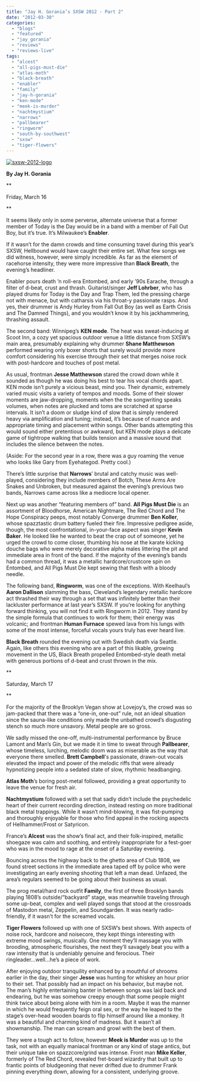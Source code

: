 ```yaml
---
title: "Jay H. Gorania’s SXSW 2012 - Part 2"
date: "2012-03-30"
categories: 
  - "blogs"
  - "featured"
  - "jay_gorania"
  - "reviews"
  - "reviews-live"
tags: 
  - "alcest"
  - "all-pigs-must-die"
  - "atlas-moth"
  - "black-breath"
  - "enabler"
  - "family"
  - "jay-h-gorania"
  - "ken-mode"
  - "meek-is-murder"
  - "nachtmystium"
  - "narrows"
  - "pallbearer"
  - "ringworm"
  - "south-by-southwest"
  - "sxsw"
  - "tiger-flowers"
---
```


[![](http://www.hellbound.ca/wp-content/uploads/2012/03/sxsw-2012-logo.png "sxsw-2012-logo")](http://www.hellbound.ca/wp-content/uploads/2012/03/sxsw-2012-logo.png)

**By Jay H. Gorania**

**

Friday, March 16

**

It seems likely only in some perverse, alternate universe that a former member of Today is the Day would be in a band with a member of Fall Out Boy, but it’s true. It’s Milwaukee’s **Enabler**.

If it wasn’t for the damn crowds and time consuming travel during this year’s SXSW, Hellbound would have caught their entire set. What few songs we did witness, however, were simply incredible. As far as the element of racehorse intensity, they were more impressive than **Black Breath**, the evening’s headliner.

Enabler pours death ’n roll-era Entombed, and early ’90s Earache, through a filter of d-beat, crust and thrash. Guitarist/singer **Jeff Lohrber**, who has played drums for Today is the Day and Trap Them, led the pressing charge not with menace, but with catharsis via his throat-y passionate rasps. And yes, their drummer is Andy Hurley from Fall Out Boy (as well as Earth Crisis and The Damned Things), and you wouldn’t know it by his jackhammering, thrashing assault.

The second band: Winnipeg’s **KEN mode**. The heat was sweat-inducing at Scoot Inn, a cozy yet spacious outdoor venue a little distance from SXSW’s main area, presumably explaining why drummer **Shane Matthewson** performed wearing only boxer shorts that surely would provide more comfort considering his exercise through their set that merges noise rock with post-hardcore and touches of post metal.

As usual, frontman **Jesse Matthewson** stared the crowd down while it sounded as though he was doing his best to tear his vocal chords apart. KEN mode isn’t purely a vicious beast, mind you. Their dynamic, extremely varied music visits a variety of tempos and moods. Some of their slower moments are jaw-dropping, moments when the the songwriting speaks volumes, when notes are plucked and toms are scratched at sparse intervals. It isn’t a doom or sludge kind of slow that is simply rendered heavy via amplification and tuning; instead, it’s because of nuance and appropriate timing and placement within songs. Other bands attempting this would sound either pretentious or awkward, but KEN mode plays a delicate game of tightrope walking that builds tension and a massive sound that includes the silence between the notes.

(Aside: For the second year in a row, there was a guy roaming the venue who looks like Gary from Eyehategod. Pretty cool.)

There’s little surprise that **Narrows**’ brutal and catchy music was well-played, considering they include members of Botch, These Arms Are Snakes and Unbroken, but measured against the evening’s previous two bands, Narrows came across like a mediocre local opener.

Next up was another “featuring members of” band. **All Pigs Must Die** is an assortment of Bloodhorse, American Nightmare, The Red Chord and The Hope Conspiracy peeps, most notably Converge drummer **Ben Koller**, whose spazztastic drum battery fueled their fire. Impressive pedigree aside, though, the most confrontational, in-your-face aspect was singer **Kevin Baker**. He looked like he wanted to beat the crap out of someone, yet he urged the crowd to come closer, thumbing his nose at the karate kicking douche bags who were merely decorative alpha males littering the pit and immediate area in front of the band. If the majority of the evening’s bands had a common thread, it was a metallic hardcore/crustcore spin on Entombed, and All Pigs Must Die kept sewing that flesh with a bloody needle.

The following band, **Ringworm**, was one of the exceptions. With Keelhaul’s **Aaron Dallison** slamming the bass, Cleveland’s legendary metallic hardcore act thrashed their way through a set that was infinitely better than their lackluster performance at last year’s SXSW. If you’re looking for anything forward thinking, you will not find it with Ringworm in 2012. They stand by the simple formula that continues to work for them; their energy was volcanic; and frontman **Human Furnace** spewed lava from his lungs with some of the most intense, forceful vocals yours truly has ever heard live.

**Black Breath** rounded the evening out with Swedish death via Seattle. Again, like others this evening who are a part of this likable, growing movement in the US, Black Breath propelled Entombed-style death metal with generous portions of d-beat and crust thrown in the mix.

**

Saturday, March 17

**

For the majority of the Brooklyn Vegan show at Lovejoy’s, the crowd was so jam-packed that there was a “one-in, one-out” rule, not an ideal situation since the sauna-like conditions only made the unbathed crowd’s disgusting stench so much more unsavory. Metal people are so gross.

We sadly missed the one-off, multi-instrumental performance by Bruce Lamont and Man’s Gin, but we made it in time to sweat through **Pallbearer**, whose timeless, lurching, melodic doom was as miserable as the way that everyone there smelled. **Brett Campbell**'s passionate, drawn-out vocals elevated the impact and power of the melodic riffs that were already hypnotizing people into a sedated state of slow, rhythmic headbanging.

**Atlas Moth**’s boring post-metal followed, providing a great opportunity to leave the venue for fresh air.

**Nachtmystium** followed with a set that sadly didn’t include the psychedelic heart of their current recording direction, instead resting on more traditional black metal trappings. While it wasn’t mind-blowing, it was fist-pumping and thoroughly enjoyable for those who find appeal in the rocking aspects of Hellhammer/Frost or Satyricon.

France’s **Alcest** was the show’s final act, and their folk-inspired, metallic shoegaze was calm and soothing, and entirely inappropriate for a fest-goer who was in the mood to rage at the onset of a Saturday evening.

Bouncing across the highway back to the ghetto area of Club 1808, we found street sections in the immediate area taped off by police who were investigating an early evening shooting that left a man dead. Unfazed, the area’s regulars seemed to be going about their business as usual.

The prog metal/hard rock outfit **Family**, the first of three Brooklyn bands playing 1808’s outside/“backyard” stage, was meanwhile traveling through some up-beat, complex and well played songs that stood at the crossroads of Mastodon metal, Zeppelin, and Soundgarden. It was nearly radio-friendly, if it wasn’t for the screamed vocals.

**Tiger Flowers** followed up with one of SXSW’s best shows. With aspects of noise rock, hardcore and noisecore, they kept things interesting with extreme mood swings, musically. One moment they’ll massage you with brooding, atmospheric flourishes, the next they’ll savagely beat you with a raw intensity that is undeniably genuine and ferocious. Their ringleader...well...he’s a piece of work.

After enjoying outdoor tranquility enhanced by a mouthful of shrooms earlier in the day, their singer **Jesse** was hunting for whiskey an hour prior to their set. That possibly had an impact on his behavior, but maybe not. The man’s highly entertaining banter in between songs was laid back and endearing, but he was somehow creepy enough that some people might think twice about being alone with him in a room. Maybe it was the manner in which he would frequently feign oral sex, or the way he leaped to the stage’s over-head wooden boards to flip himself around like a monkey. It was a beautiful and charming kind of madness. But it wasn’t all showmanship. The man can scream and growl with the best of them.

They were a tough act to follow, however **Meek is Murder** was up to the task, not with an equally maniacal frontman or any kind of stage antics, but their unique take on spazzcore/grind was intense. Front man **Mike Keller**, formerly of The Red Chord, revealed fret-board wizardry that built up to frantic points of bludgeoning that never drifted due to drummer Frank pinning everything down, allowing for a consistent, underlying groove.
